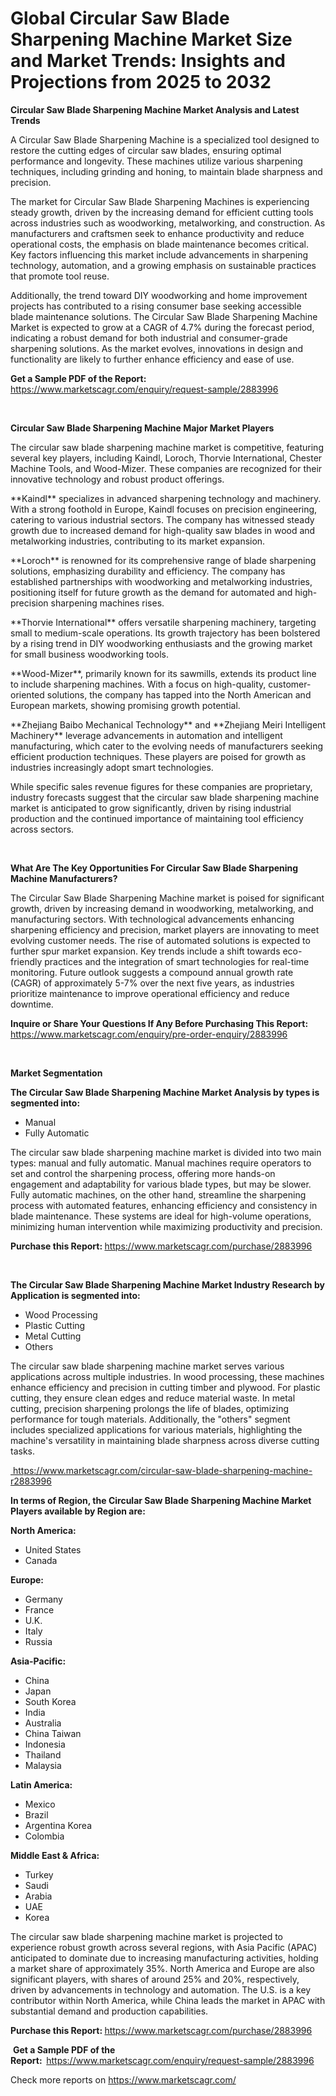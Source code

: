 <p><h1>Global Circular Saw Blade Sharpening Machine Market Size and Market Trends: Insights and Projections from 2025 to 2032</h1></p><p><strong>Circular Saw Blade Sharpening Machine Market Analysis and Latest Trends</strong></p>
<p><p>A Circular Saw Blade Sharpening Machine is a specialized tool designed to restore the cutting edges of circular saw blades, ensuring optimal performance and longevity. These machines utilize various sharpening techniques, including grinding and honing, to maintain blade sharpness and precision. </p><p>The market for Circular Saw Blade Sharpening Machines is experiencing steady growth, driven by the increasing demand for efficient cutting tools across industries such as woodworking, metalworking, and construction. As manufacturers and craftsmen seek to enhance productivity and reduce operational costs, the emphasis on blade maintenance becomes critical. Key factors influencing this market include advancements in sharpening technology, automation, and a growing emphasis on sustainable practices that promote tool reuse.</p><p>Additionally, the trend toward DIY woodworking and home improvement projects has contributed to a rising consumer base seeking accessible blade maintenance solutions. The Circular Saw Blade Sharpening Machine Market is expected to grow at a CAGR of 4.7% during the forecast period, indicating a robust demand for both industrial and consumer-grade sharpening solutions. As the market evolves, innovations in design and functionality are likely to further enhance efficiency and ease of use.</p></p>
<p><strong>Get a Sample PDF of the Report:&nbsp;</strong> <a href="https://www.marketscagr.com/enquiry/request-sample/2883996?utm_campaign=2653&utm_medium=2&utm_source=Github&utm_content=ia&utm_term=13032025&utm_id=circular-saw-blade-sharpening-machine">https://www.marketscagr.com/enquiry/request-sample/2883996</a></p>
<p>&nbsp;</p>
<p><strong>Circular Saw Blade Sharpening Machine Major Market Players</strong></p>
<p><p>The circular saw blade sharpening machine market is competitive, featuring several key players, including Kaindl, Loroch, Thorvie International, Chester Machine Tools, and Wood-Mizer. These companies are recognized for their innovative technology and robust product offerings.</p><p>**Kaindl** specializes in advanced sharpening technology and machinery. With a strong foothold in Europe, Kaindl focuses on precision engineering, catering to various industrial sectors. The company has witnessed steady growth due to increased demand for high-quality saw blades in wood and metalworking industries, contributing to its market expansion.</p><p>**Loroch** is renowned for its comprehensive range of blade sharpening solutions, emphasizing durability and efficiency. The company has established partnerships with woodworking and metalworking industries, positioning itself for future growth as the demand for automated and high-precision sharpening machines rises.</p><p>**Thorvie International** offers versatile sharpening machinery, targeting small to medium-scale operations. Its growth trajectory has been bolstered by a rising trend in DIY woodworking enthusiasts and the growing market for small business woodworking tools.</p><p>**Wood-Mizer**, primarily known for its sawmills, extends its product line to include sharpening machines. With a focus on high-quality, customer-oriented solutions, the company has tapped into the North American and European markets, showing promising growth potential.</p><p>**Zhejiang Baibo Mechanical Technology** and **Zhejiang Meiri Intelligent Machinery** leverage advancements in automation and intelligent manufacturing, which cater to the evolving needs of manufacturers seeking efficient production techniques. These players are poised for growth as industries increasingly adopt smart technologies.</p><p>While specific sales revenue figures for these companies are proprietary, industry forecasts suggest that the circular saw blade sharpening machine market is anticipated to grow significantly, driven by rising industrial production and the continued importance of maintaining tool efficiency across sectors.</p></p>
<p>&nbsp;</p>
<p><strong>What Are The Key Opportunities For Circular Saw Blade Sharpening Machine Manufacturers?</strong></p>
<p><p>The Circular Saw Blade Sharpening Machine market is poised for significant growth, driven by increasing demand in woodworking, metalworking, and manufacturing sectors. With technological advancements enhancing sharpening efficiency and precision, market players are innovating to meet evolving customer needs. The rise of automated solutions is expected to further spur market expansion. Key trends include a shift towards eco-friendly practices and the integration of smart technologies for real-time monitoring. Future outlook suggests a compound annual growth rate (CAGR) of approximately 5-7% over the next five years, as industries prioritize maintenance to improve operational efficiency and reduce downtime.</p></p>
<p><strong>Inquire or Share Your Questions If Any Before Purchasing This Report:</strong> <a href="https://www.marketscagr.com/enquiry/pre-order-enquiry/2883996?utm_campaign=2653&utm_medium=2&utm_source=Github&utm_content=ia&utm_term=13032025&utm_id=circular-saw-blade-sharpening-machine">https://www.marketscagr.com/enquiry/pre-order-enquiry/2883996</a></p>
<p>&nbsp;</p>
<p><strong>Market Segmentation</strong></p>
<p><strong>The Circular Saw Blade Sharpening Machine Market Analysis by types is segmented into:</strong></p>
<p><ul><li>Manual</li><li>Fully Automatic</li></ul></p>
<p><p>The circular saw blade sharpening machine market is divided into two main types: manual and fully automatic. Manual machines require operators to set and control the sharpening process, offering more hands-on engagement and adaptability for various blade types, but may be slower. Fully automatic machines, on the other hand, streamline the sharpening process with automated features, enhancing efficiency and consistency in blade maintenance. These systems are ideal for high-volume operations, minimizing human intervention while maximizing productivity and precision.</p></p>
<p><strong>Purchase this Report:&nbsp;</strong><a href="https://www.marketscagr.com/purchase/2883996?utm_campaign=2653&utm_medium=2&utm_source=Github&utm_content=ia&utm_term=13032025&utm_id=circular-saw-blade-sharpening-machine">https://www.marketscagr.com/purchase/2883996</a></p>
<p>&nbsp;</p>
<p><strong>The Circular Saw Blade Sharpening Machine Market Industry Research by Application is segmented into:</strong></p>
<p><ul><li>Wood Processing</li><li>Plastic Cutting</li><li>Metal Cutting</li><li>Others</li></ul></p>
<p><p>The circular saw blade sharpening machine market serves various applications across multiple industries. In wood processing, these machines enhance efficiency and precision in cutting timber and plywood. For plastic cutting, they ensure clean edges and reduce material waste. In metal cutting, precision sharpening prolongs the life of blades, optimizing performance for tough materials. Additionally, the "others" segment includes specialized applications for various materials, highlighting the machine's versatility in maintaining blade sharpness across diverse cutting tasks.</p></p>
<p><a href="https://www.marketscagr.com/circular-saw-blade-sharpening-machine-r2883996?utm_campaign=2653&utm_medium=2&utm_source=Github&utm_content=ia&utm_term=13032025&utm_id=circular-saw-blade-sharpening-machine">&nbsp;https://www.marketscagr.com/circular-saw-blade-sharpening-machine-r2883996</a></p>
<p><strong>In terms of Region, the Circular Saw Blade Sharpening Machine Market Players available by Region are:</strong></p>
<p>
    <p> <strong> North America: </strong>
        <ul>
            <li>United States</li>
            <li>Canada</li>
        </ul>
        </p> 
    <p> <strong> Europe: </strong>
        <ul>
            <li>Germany</li>
            <li>France</li>
            <li>U.K.</li>
            <li>Italy</li>
            <li>Russia</li>
        </ul>
        </p> 
    <p> <strong> Asia-Pacific: </strong>
        <ul>
            <li>China</li>
            <li>Japan</li>
            <li>South Korea</li>
            <li>India</li>
            <li>Australia</li>
            <li>China Taiwan</li>
            <li>Indonesia</li>
            <li>Thailand</li>
            <li>Malaysia</li>
        </ul>
        </p> 
    <p> <strong> Latin America: </strong>
        <ul>
            <li>Mexico</li>
            <li>Brazil</li>
            <li>Argentina Korea</li>
            <li>Colombia</li>
        </ul>
        </p> 
    <p> <strong> Middle East & Africa: </strong>
        <ul>
            <li>Turkey</li>
            <li>Saudi</li>
            <li>Arabia</li>
            <li>UAE</li>
            <li>Korea</li>
        </ul>
    </p>
    </p>
<p><p>The circular saw blade sharpening machine market is projected to experience robust growth across several regions, with Asia Pacific (APAC) anticipated to dominate due to increasing manufacturing activities, holding a market share of approximately 35%. North America and Europe are also significant players, with shares of around 25% and 20%, respectively, driven by advancements in technology and automation. The U.S. is a key contributor within North America, while China leads the market in APAC with substantial demand and production capabilities.</p></p>
<p><strong>Purchase this Report: </strong><a href="https://www.marketscagr.com/purchase/2883996?utm_campaign=2653&utm_medium=2&utm_source=Github&utm_content=ia&utm_term=13032025&utm_id=circular-saw-blade-sharpening-machine">https://www.marketscagr.com/purchase/2883996</a></p>
<p>&nbsp;<strong>Get a Sample PDF of the Report:&nbsp;&nbsp;</strong><a href="https://www.marketscagr.com/enquiry/request-sample/2883996?utm_campaign=2653&utm_medium=2&utm_source=Github&utm_content=ia&utm_term=13032025&utm_id=circular-saw-blade-sharpening-machine">https://www.marketscagr.com/enquiry/request-sample/2883996</a></p>
<p><strong></strong></p>
<p>Check more reports on <a href="https://www.marketscagr.com/?utm_campaign=2653&utm_medium=2&utm_source=Github&utm_content=ia&utm_term=13032025&utm_id=circular-saw-blade-sharpening-machine">https://www.marketscagr.com/</a></p>